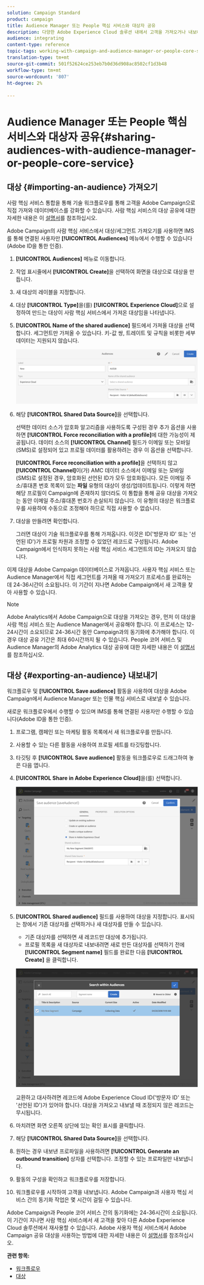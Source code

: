 ```yaml
---
solution: Campaign Standard
product: campaign
title: Audience Manager 또는 People 핵심 서비스와 대상자 공유
description: 다양한 Adobe Experience Cloud 솔루션 내에서 고객을 가져오거나 내보내는 방법을 살펴봅니다.
audience: integrating
content-type: reference
topic-tags: working-with-campaign-and-audience-manager-or-people-core-service
translation-type: tm+mt
source-git-commit: 501f52624ce253eb7b0d36d908ac8502cf1d3b48
workflow-type: tm+mt
source-wordcount: '807'
ht-degree: 2%

---
```



# Audience Manager 또는 People 핵심 서비스와 대상자 공유{#sharing-audiences-with-audience-manager-or-people-core-service}

## 대상 {#importing-an-audience} 가져오기

사람 핵심 서비스 통합을 통해 기술 워크플로우를 통해 고객을 Adobe Campaign으로 직접 가져와 데이터베이스를 강화할 수 있습니다. 사람 핵심 서비스의 대상 공유에 대한 자세한 내용은 이 [설명서](https://docs.adobe.com/content/help/en/analytics/components/segmentation/segmentation-workflow/seg-publish.html)를 참조하십시오.

Adobe Campaign의 사람 핵심 서비스에서 대상/세그먼트 가져오기를 사용하면 IMS를 통해 연결된 사용자만 **[!UICONTROL Audiences]** 메뉴에서 수행할 수 있습니다(Adobe ID을 통한 인증).

1. **[!UICONTROL Audiences]** 메뉴로 이동합니다.
1. 작업 표시줄에서 **[!UICONTROL Create]**&#x200B;을 선택하여 화면을 대상으로 대상을 만듭니다.
1. 새 대상의 레이블을 지정합니다.
1. 대상 **[!UICONTROL Type]**&#x200B;을(를) **[!UICONTROL Experience Cloud]**&#x200B;으로 설정하여 만드는 대상이 사람 핵심 서비스에서 가져온 대상임을 나타냅니다.
1. **[!UICONTROL Name of the shared audience]** 필드에서 가져올 대상을 선택합니다. 세그먼트만 가져올 수 있습니다. 키-값 쌍, 트레이트 및 규칙을 비롯한 세부 데이터는 지원되지 않습니다.

   ![](assets/aam_import_audience.png)

1. 해당 **[!UICONTROL Shared Data Source]**&#x200B;을 선택합니다.

   선택한 데이터 소스가 암호화 알고리즘을 사용하도록 구성된 경우 추가 옵션을 사용하면 **[!UICONTROL Force reconciliation with a profile]**&#x200B;에 대한 가능성이 제공됩니다. 데이터 소스의 **[!UICONTROL Channel]** 필드가 이메일 또는 모바일(SMS)로 설정되어 있고 프로필 데이터를 활용하려는 경우 이 옵션을 선택합니다.

   **[!UICONTROL Force reconciliation with a profile]**&#x200B;을 선택하지 않고 **[!UICONTROL Channel]**&#x200B;이(가) AMC 데이터 소스에서 이메일 또는 모바일(SMS)로 설정된 경우, 암호화된 선언된 ID가 모두 암호화됩니다. 모든 이메일 주소/휴대폰 번호 목록이 있는 **파일** 유형의 대상이 생성/업데이트됩니다. 이렇게 하면 해당 프로필이 Campaign에 존재하지 않더라도 이 통합을 통해 공유 대상을 가져오는 동안 이메일 주소/휴대폰 번호가 손실되지 않습니다. 이 유형의 대상은 워크플로우를 사용하여 수동으로 조정해야 하므로 직접 사용할 수 없습니다.

1. 대상을 만들려면 확인합니다.

   그러면 대상이 기술 워크플로우를 통해 가져옵니다. 이것은 ID(&#39;방문자 ID&#39; 또는 &#39;선언된 ID&#39;)가 프로필 차원과 조정할 수 있었던 레코드로 구성됩니다. Adobe Campaign에서 인식하지 못하는 사람 핵심 서비스 세그먼트의 ID는 가져오지 않습니다.

이제 대상을 Adobe Campaign 데이터베이스로 가져옵니다. 사용자 핵심 서비스 또는 Audience Manager에서 직접 세그먼트를 가져올 때 가져오기 프로세스를 완료하는 데 24-36시간이 소요됩니다. 이 기간이 지나면 Adobe Campaign에서 새 고객을 찾아 사용할 수 있습니다.

>[!NOTE]
>
>Adobe Analytics에서 Adobe Campaign으로 대상을 가져오는 경우, 먼저 이 대상을 사람 핵심 서비스 또는 Audience Manager에서 공유해야 합니다. 이 프로세스는 12-24시간이 소요되므로 24-36시간 동안 Campaign과의 동기화에 추가해야 합니다. 이 경우 대상 공유 기간은 최대 60시간까지 될 수 있습니다. People 코어 서비스 및 Audience Manager의 Adobe Analytics 대상 공유에 대한 자세한 내용은 이 [설명서](https://docs.adobe.com/content/help/en/analytics/components/segmentation/segmentation-workflow/seg-publish.html)를 참조하십시오.

## 대상 {#exporting-an-audience} 내보내기

워크플로우 및 **[!UICONTROL Save audience]** 활동을 사용하여 대상을 Adobe Campaign에서 Audience Manager 또는 인물 핵심 서비스로 내보낼 수 있습니다.

새로운 워크플로우에서 수행할 수 있으며 IMS를 통해 연결된 사용자만 수행할 수 있습니다(Adobe ID을 통한 인증).

1. 프로그램, 캠페인 또는 마케팅 활동 목록에서 새 워크플로우를 만듭니다.
1. 사용할 수 있는 다른 활동을 사용하여 프로필 세트를 타깃팅합니다.
1. 타깃팅 후 **[!UICONTROL Save audience]** 활동을 워크플로우로 드래그하여 놓은 다음 엽니다.
1. **[!UICONTROL Share in Adobe Experience Cloud]**&#x200B;을(를) 선택합니다.

   ![](assets/aam_save_audience_activity.png)

1. **[!UICONTROL Shared audience]** 필드를 사용하여 대상을 지정합니다. 표시되는 창에서 기존 대상자를 선택하거나 새 대상자를 만들 수 있습니다.

   * 기존 대상자를 선택하면 새 레코드만 대상에 추가됩니다.
   * 프로필 목록을 새 대상자로 내보내려면 새로 만든 대상자를 선택하기 전에 **[!UICONTROL Segment name]** 필드를 완료한 다음 **[!UICONTROL Create]** 을 클릭합니다.

   ![](assets/aam_save_audience_segment_picker.png)

   교환하고 대사하려면 레코드에 Adobe Experience Cloud ID(&#39;방문자 ID&#39; 또는 &#39;선언된 ID&#39;)가 있어야 합니다. 대상을 가져오고 내보낼 때 조정되지 않은 레코드는 무시됩니다.

1. 마치려면 화면 오른쪽 상단에 있는 확인 표시를 클릭합니다.
1. 해당 **[!UICONTROL Shared Data Source]**&#x200B;을 선택합니다.
1. 원하는 경우 내보낸 프로파일을 사용하려면 **[!UICONTROL Generate an outbound transition]** 상자를 선택합니다. 조정할 수 있는 프로파일만 내보냅니다.
1. 활동의 구성을 확인하고 워크플로우를 저장합니다.
1. 워크플로우를 시작하여 고객을 내보냅니다. Adobe Campaign과 사용자 핵심 서비스 간의 동기화 작업은 몇 시간이 걸릴 수 있습니다.

Adobe Campaign과 People 코어 서비스 간의 동기화에는 24-36시간이 소요됩니다. 이 기간이 지나면 사람 핵심 서비스에서 새 고객을 찾아 다른 Adobe Experience Cloud 솔루션에서 재사용할 수 있습니다. Adobe 사용자 핵심 서비스에서 Adobe Campaign 공유 대상을 사용하는 방법에 대한 자세한 내용은 이 [설명서](https://docs.adobe.com/content/help/en/core-services/interface/audiences/t-audience-create.html)를 참조하십시오.

**관련 항목:**

* [워크플로우](../../automating/using/get-started-workflows.md)
* [대상](../../audiences/using/about-audiences.md)


